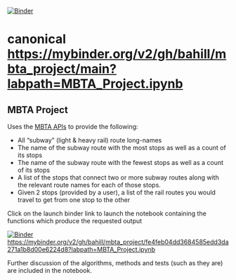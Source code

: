 [![Binder](https://mybinder.org/badge_logo.svg)](https://mybinder.org/v2/gh/bahill/mbta_project/fe4feb04dd3684585edd3da271a1b8d00e6224d8?labpath=MBTA_Project.ipynb)
# canonical https://mybinder.org/v2/gh/bahill/mbta_project/main?labpath=MBTA_Project.ipynb

## MBTA Project
Uses the [MBTA APIs](https://api-v3.mbta.com/docs/swagger/index.html)
to provide the following:
- All “subway” (light & heavy rail) route long-names
- The name of the subway route with the most stops as well as a count of its stops
- The name of the subway route with the fewest stops as well as a count of its stops
- A list of the stops that connect two or more subway routes along with the relevant
route names for each of those stops.
- Given 2 stops (provided by a user), a list of the rail routes you would travel to get from one stop to the other

Click on the launch binder link to launch the notebook containing the functions which produce the requested output

[![Binder](https://mybinder.org/badge_logo.svg)](https://mybinder.org/v2/gh/bahill/mbta_project/fe4feb04dd3684585edd3da271a1b8d00e6224d8?labpath=MBTA_Project.ipynb)
https://mybinder.org/v2/gh/bahill/mbta_project/fe4feb04dd3684585edd3da271a1b8d00e6224d8?labpath=MBTA_Project.ipynb


Further discussion of the algorithms, methods and tests (such as they are) are included in the notebook.
